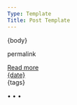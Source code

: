 ```yaml
---
Type: Template
Title: Post Template
---
```


<!-- Post Template -->
<!-- Weblog.lol/configuration/post-template.md -->
<article>

{body}
<p><a htef="{permalink}">permalink</a></p>
<aside class="post-meta">
<a class="post-link" href="{location}">Read more</a>
</aside>
<aside class="post-info">
<a href="{location}"><i class="fa-solid fa-clock"></i> {date}</a>
</aside>
<aside class="post-tags">
{tags}
</aside>
</article>

<span class="divider">&bull; &bull; &bull;</span>
